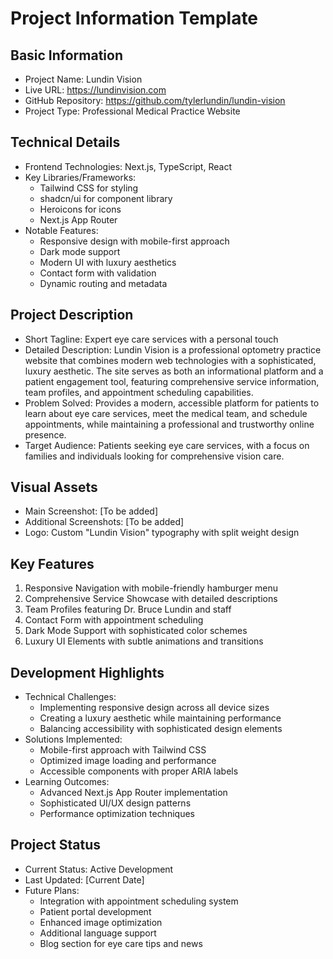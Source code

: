 # Project Information Template

## Basic Information
- Project Name: Lundin Vision
- Live URL: https://lundinvision.com
- GitHub Repository: https://github.com/tylerlundin/lundin-vision
- Project Type: Professional Medical Practice Website

## Technical Details
- Frontend Technologies: Next.js, TypeScript, React
- Key Libraries/Frameworks: 
  - Tailwind CSS for styling
  - shadcn/ui for component library
  - Heroicons for icons
  - Next.js App Router
- Notable Features:
  - Responsive design with mobile-first approach
  - Dark mode support
  - Modern UI with luxury aesthetics
  - Contact form with validation
  - Dynamic routing and metadata

## Project Description
- Short Tagline: Expert eye care services with a personal touch
- Detailed Description: Lundin Vision is a professional optometry practice website that combines modern web technologies with a sophisticated, luxury aesthetic. The site serves as both an informational platform and a patient engagement tool, featuring comprehensive service information, team profiles, and appointment scheduling capabilities.
- Problem Solved: Provides a modern, accessible platform for patients to learn about eye care services, meet the medical team, and schedule appointments, while maintaining a professional and trustworthy online presence.
- Target Audience: Patients seeking eye care services, with a focus on families and individuals looking for comprehensive vision care.

## Visual Assets
- Main Screenshot: [To be added]
- Additional Screenshots: [To be added]
- Logo: Custom "Lundin Vision" typography with split weight design

## Key Features
1. Responsive Navigation with mobile-friendly hamburger menu
2. Comprehensive Service Showcase with detailed descriptions
3. Team Profiles featuring Dr. Bruce Lundin and staff
4. Contact Form with appointment scheduling
5. Dark Mode Support with sophisticated color schemes
6. Luxury UI Elements with subtle animations and transitions

## Development Highlights
- Technical Challenges:
  - Implementing responsive design across all device sizes
  - Creating a luxury aesthetic while maintaining performance
  - Balancing accessibility with sophisticated design elements
- Solutions Implemented:
  - Mobile-first approach with Tailwind CSS
  - Optimized image loading and performance
  - Accessible components with proper ARIA labels
- Learning Outcomes:
  - Advanced Next.js App Router implementation
  - Sophisticated UI/UX design patterns
  - Performance optimization techniques

## Project Status
- Current Status: Active Development
- Last Updated: [Current Date]
- Future Plans:
  - Integration with appointment scheduling system
  - Patient portal development
  - Enhanced image optimization
  - Additional language support
  - Blog section for eye care tips and news 